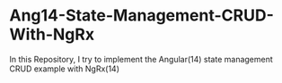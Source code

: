# Ang14-State-Management-CRUD-With-NgRx
In this Repository, I try to implement the Angular(14) state management CRUD example with NgRx(14)
